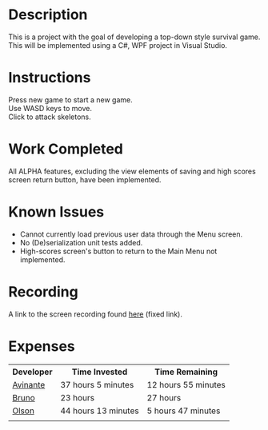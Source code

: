 # Description
This is a project with the goal of developing a top-down style survival game. This will be implemented using a C#, WPF project in Visual Studio.
# Instructions
Press new game to start a new game.  
Use WASD keys to move.  
Click to attack skeletons.  
# Work Completed
All ALPHA features, excluding the view elements of saving and high scores screen return button, have been implemented.
# Known Issues
* Cannot currently load previous user data through the Menu screen.   
* No (De)serialization unit tests added.    
* High-scores screen's button to return to the Main Menu not implemented.   
# Recording
A link to the screen recording found <a href = "https://drive.google.com/file/d/1_8tOB-uq3fyQ0OdMXds2dzywhC21oq7f/view">here</a> (fixed link).
# Expenses

<table>
<tr>
<th>Developer</th>
<th>Time Invested</th>
<th>Time Remaining</th>
</tr>

<tr>
<td><a href="https://github.com/CpS209-Team1/project-repo/wiki/Avinante-Journal">Avinante</a>  </td>
<td>37 hours 5 minutes</td>
<td>12 hours 55 minutes</td>
</tr>
<tr>
<td><a href="https://github.com/CpS209-Team1/project-repo/wiki/BrunoJournal">Bruno</a>  </td>
<td>23 hours</td>
<td>27 hours</td>
</tr>
<tr>
<td><a href="https://github.com/CpS209-Team1/project-repo/wiki/DueleneJournal">Olson</a>  </td>
<td>44 hours 13 minutes</td>
<td>5 hours 47 minutes</td>
</tr>

<tr>
<td></td>
<td></td>
<td></td>
</tr>
</table>
